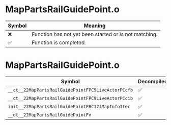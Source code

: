 # MapPartsRailGuidePoint.o
| Symbol | Meaning 
| ------------- | ------------- 
| :x: | Function has not yet been started or is not matching. 
| :white_check_mark: | Function is completed. 


# MapPartsRailGuidePoint.o
| Symbol | Decompiled? |
| ------------- | ------------- |
| `__ct__22MapPartsRailGuidePointFPC9LiveActorPCcfb` | :white_check_mark: |
| `__ct__22MapPartsRailGuidePointFPC9LiveActorPCcib` | :white_check_mark: |
| `init__22MapPartsRailGuidePointFRC12JMapInfoIter` | :white_check_mark: |
| `__dt__22MapPartsRailGuidePointFv` | :white_check_mark: |
